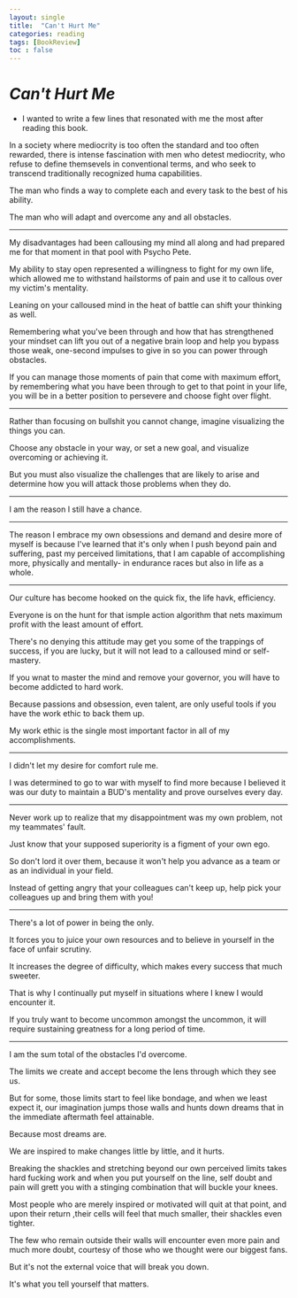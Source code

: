 ```yaml
---
layout: single
title:  "Can't Hurt Me"
categories: reading
tags: [BookReview]
toc : false
---
```


# *Can't Hurt Me*

* I wanted to write a few lines that resonated with me the most after reading this book.

In a society where mediocrity is too often the standard and too often rewarded, there is intense fascination with men who detest mediocrity, who refuse to define themsevels in conventional terms, and who seek to transcend traditionally recognized huma capabilities.

The man who finds a way to complete each and every task to the best of his ability.

The man who will adapt and overcome any and all obstacles.

---

My disadvantages had been callousing my mind all along and had prepared me for that moment in that pool with Psycho Pete.

My ability to stay open represented a willingness to fight for my own life, which allowed me to withstand hailstorms of pain and use it to callous over my victim's mentality. 

Leaning on your calloused mind in the heat of battle can shift your thinking as well.

Remembering what you've been through and how that has strengthened your mindset can lift you out of a negative brain loop and help you bypass those weak, one-second impulses to give in so you can power through obstacles.

If you can manage those moments of pain that come with maximum effort, by remembering what you have been through to get to that point in your life, you will be in a better position to persevere and choose fight over flight.

---

Rather than focusing on bullshit you cannot change, imagine visualizing the things you can.

Choose any obstacle in your way, or set a new goal, and visualize overcoming or achieving it.

But you must also visualize the challenges that are likely to arise and determine how you will attack those problems when they do.

---

I am the reason I still have a chance.

---

The reason I embrace my own obsessions and demand and desire more of myself is because I've learned that it's only when I push beyond pain and suffering, past my perceived limitations, that I am capable of accomplishing more, physically and mentally- in endurance races but also in life as a whole.

---

Our culture has become hooked on the quick fix, the life havk, efficiency.

Everyone is on the hunt for that ismple action algorithm that nets maximum profit with the least amount of effort.

There's no denying this attitude may get you some of the trappings of success, if you are lucky, but it will not lead to a calloused mind or self-mastery.

If you wnat to master the mind and remove your governor, you will have to become addicted to hard work.

Because passions and obsession, even talent, are only useful tools if you have the work ethic to back them up.

My work ethic is the single most important factor in all of my accomplishments.

---

I didn't let my desire for comfort rule me.

I was determined to go to war with myself to find more because I believed it was our duty to maintain a BUD's mentality and prove ourselves every day.

---

Never work up to realize that my disappointment was my own problem, not my teammates' fault.

Just know that your supposed superiority is a figment of your own ego.

So don't lord it over them, because it won't help you advance as a team or as an individual in your field.

Instead of getting angry that your colleagues can't keep up, help pick your colleagues up and bring them with you!

---

There's a lot of power in being the only.

It forces you to juice your own resources and to believe in yourself in the face of unfair scrutiny.

It increases the degree of difficulty, which makes every success that much sweeter.

That is why I continually put myself in situations where I knew I would encounter it.

If you truly want to become uncommon amongst the uncommon, it will require sustaining greatness for a long period of time.

---

I am the sum total of the obstacles I'd overcome.

The limits we create and accept become the lens through which they see us.

But for some, those limits start to feel like bondage, and when we least expect it, our imagination jumps those walls and hunts down dreams that in the immediate aftermath feel attainable.

Because most dreams are.

We are inspired to make changes little by little, and it hurts.

Breaking the shackles and stretching beyond our own perceived limits takes hard fucking work and when you put yourself on the line, self doubt and pain will grett you with a stinging combination that will buckle your knees.

Most people who are merely inspired or motivated will quit at that point, and upon their return ,their cells will feel that much smaller, their shackles even tighter.

The few who remain outside their walls will encounter even more pain and much more doubt, courtesy of those who we thought were our biggest fans.

But it's not the external voice that will break you down.

It's what you tell yourself that matters.

